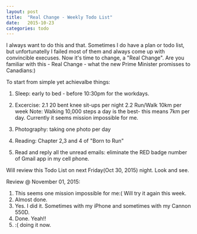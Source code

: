 ```yaml
---
layout: post
title:  "Real Change - Weekly Todo List"
date:   2015-10-23
categories: todo
---
```

I always want to do this and that. Sometimes I do have a plan or todo list, but unfortunatelly I failed most of them and always come up with convincible execuses. Now it's time to change, a "Real Change".  Are you familiar with this - Real Change - what the new Prime Minister promisses to Canadians:)


To start from simple yet achievalbe things:
1. Sleep: early to bed - before 10:30pm for the workdays.

2. Excercise:
   2.1 20 bent knee sit-ups per night
   2.2 Run/Walk 10km per week
   Note: Walking 10,000 steps a day is the best- this means 7km per day. Currently it seems mission impossible for me.

3. Photography: taking one photo per day

4. Reading: Chapter 2,3 and 4 of "Born to Run"

5. Read and reply all the unread emails: eliminate the RED badge number of Gmail app in my cell phone.

Will review this Todo List on next Friday(Oct 30, 2015) night. Look and see.

Review @ November 01, 2015:
1. This seems one mission impossible for me:( Will try it again this week.
2. Almost done.
3. Yes. I did it. Sometimes with my iPhone and sometimes with my Cannon 550D.
4. Done. Yeah!!
5. :( doing it now.
